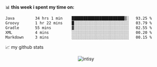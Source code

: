 📊 **this week i spent my time on:**
<!--START_SECTION:waka-->

```txt
Java         34 hrs 1 min    ███████████████████████▒░   93.25 %
Groovy       1 hr 22 mins    █░░░░░░░░░░░░░░░░░░░░░░░░   03.79 %
Gradle       55 mins         ▓░░░░░░░░░░░░░░░░░░░░░░░░   02.55 %
XML          4 mins          ░░░░░░░░░░░░░░░░░░░░░░░░░   00.20 %
Markdown     3 mins          ░░░░░░░░░░░░░░░░░░░░░░░░░   00.15 %
```

<!--END_SECTION:waka-->


📈 my github stats

<p align="center"> <img src="https://github-readme-stats.vercel.app/api?username=intisy&show_icons=true&theme=gotham" alt="intisy" />




